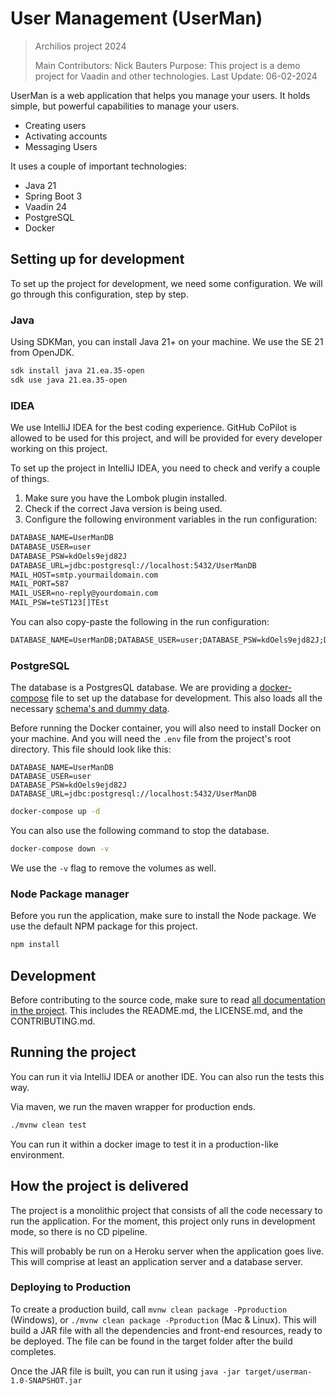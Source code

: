 # User Management (UserMan)

> Archilios project 2024
>
> Main Contributors: Nick Bauters
> Purpose: This project is a demo project for Vaadin and other technologies.
> Last Update: 06-02-2024

UserMan is a web application that helps you manage your users.
It holds simple, but powerful capabilities to manage your users.
- Creating users
- Activating accounts
- Messaging Users

It uses a couple of important technologies:
- Java 21
- Spring Boot 3
- Vaadin 24
- PostgreSQL
- Docker

## Setting up for development

To set up the project for development, we need some configuration.
We will go through this configuration, step by step.

### Java

Using SDKMan, you can install Java 21+ on your machine.
We use the SE 21 from OpenJDK.

```bash
sdk install java 21.ea.35-open
sdk use java 21.ea.35-open
```

### IDEA

We use IntelliJ IDEA for the best coding experience.
GitHub CoPilot is allowed to be used for this project, and will be provided for every developer working on this project.

To set up the project in IntelliJ IDEA, you need to check and verify a couple of things.

1. Make sure you have the Lombok plugin installed.
2. Check if the correct Java version is being used.
3. Configure the following environment variables in the run configuration:
```txt
DATABASE_NAME=UserManDB
DATABASE_USER=user
DATABASE_PSW=kdOels9ejd82J
DATABASE_URL=jdbc:postgresql://localhost:5432/UserManDB
MAIL_HOST=smtp.yourmaildomain.com
MAIL_PORT=587
MAIL_USER=no-reply@yourdomain.com
MAIL_PSW=teST123[]TEst
```

You can also copy-paste the following in the run configuration:
```txt
DATABASE_NAME=UserManDB;DATABASE_USER=user;DATABASE_PSW=kdOels9ejd82J;DATABASE_URL=jdbc:postgresql://localhost:5432/UserManDB;MAIL_HOST=smtp.yourmaildomain.com;MAIL_PORT=587;MAIL_USER=no-reply@yourdomain.com;MAIL_PSW=teST123[]TEst
```

### PostgreSQL

The database is a PostgresQL database.
We are providing a [docker-compose](docker-compose.yml) file to set up the database for development.
This also loads all the necessary [schema's and dummy data](data).

Before running the Docker container, you will also need to install Docker on your machine.
And you will need the ```.env``` file from the project's root directory.
This file should look like this:

```dotenv
DATABASE_NAME=UserManDB
DATABASE_USER=user
DATABASE_PSW=kdOels9ejd82J
DATABASE_URL=jdbc:postgresql://localhost:5432/UserManDB
```

```bash
docker-compose up -d
```

You can also use the following command to stop the database.

```bash
docker-compose down -v
```

We use the ```-v``` flag to remove the volumes as well.

### Node Package manager

Before you run the application, make sure to install the Node package.
We use the default NPM package for this project.

```bash
npm install
```

## Development

Before contributing to the source code, make sure to read [all documentation in the project](docs).
This includes the README.md, the LICENSE.md, and the CONTRIBUTING.md.

## Running the project

You can run it via IntelliJ IDEA or another IDE.
You can also run the tests this way.

Via maven, we run the maven wrapper for production ends.
```bash
./mvnw clean test
```

You can run it within a docker image to test it in a production-like environment.

## How the project is delivered

The project is a monolithic project that consists of all the code necessary to run the application.
For the moment, this project only runs in development mode, so there is no CD pipeline.

This will probably be run on a Heroku server when the application goes live.
This will comprise at least an application server and a database server.

### Deploying to Production
To create a production build, call `mvnw clean package -Pproduction` (Windows), or `./mvnw clean package -Pproduction` (Mac & Linux). 
This will build a JAR file with all the dependencies and front-end resources, ready to be deployed. 
The file can be found in the target folder after the build completes.

Once the JAR file is built, you can run it using `java -jar target/userman-1.0-SNAPSHOT.jar`
